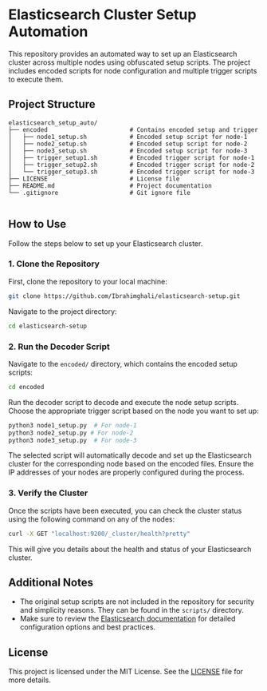 # Elasticsearch Cluster Setup Automation

This repository provides an automated way to set up an Elasticsearch cluster across multiple nodes using obfuscated setup scripts. The project includes encoded scripts for node configuration and multiple trigger scripts to execute them.

## Project Structure

```plaintext
elasticsearch_setup_auto/
├── encoded                       # Contains encoded setup and trigger 
│   ├── node1_setup.sh            # Encoded setup script for node-1
│   ├── node2_setup.sh            # Encoded setup script for node-2
│   ├── node3_setup.sh            # Encoded setup script for node-3
│   ├── trigger_setup1.sh         # Encoded trigger script for node-1
│   ├── trigger_setup2.sh         # Encoded trigger script for node-2
│   └── trigger_setup3.sh         # Encoded trigger script for node-3
├── LICENSE                       # License file
├── README.md                     # Project documentation
└── .gitignore                    # Git ignore file


```

## How to Use

Follow the steps below to set up your Elasticsearch cluster.

### 1. Clone the Repository

First, clone the repository to your local machine:

```bash
git clone https://github.com/Ibrahimghali/elasticsearch-setup.git
```

Navigate to the project directory:

```bash
cd elasticsearch-setup
```

### 2. Run the Decoder Script

Navigate to the `encoded/` directory, which contains the encoded setup scripts:

```bash
cd encoded
```

Run the decoder script to decode and execute the node setup scripts. Choose the appropriate trigger script based on the node you want to set up:

```bash
python3 node1_setup.py  # For node-1
python3 node2_setup.py # For node-2
python3 node3_setup.py  # For node-3
```

The selected script will automatically decode and set up the Elasticsearch cluster for the corresponding node based on the encoded files. Ensure the IP addresses of your nodes are properly configured during the process.

### 3. Verify the Cluster

Once the scripts have been executed, you can check the cluster status using the following command on any of the nodes:

```bash
curl -X GET "localhost:9200/_cluster/health?pretty"
```

This will give you details about the health and status of your Elasticsearch cluster.

## Additional Notes

- The original setup scripts are not included in the repository for security and simplicity reasons. They can be found in the `scripts/` directory.
- Make sure to review the [Elasticsearch documentation](https://www.elastic.co/guide/en/elasticsearch/reference/index.html) for detailed configuration options and best practices.

## License

This project is licensed under the MIT License. See the [LICENSE](LICENSE) file for more details.
